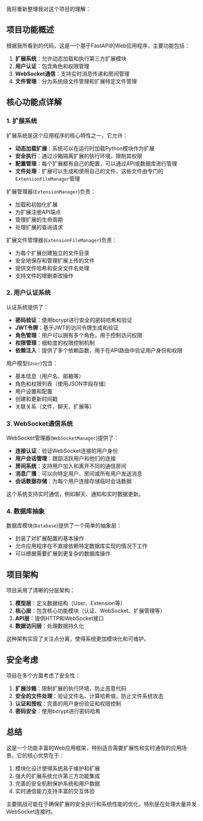 我将重新整理我对这个项目的理解：

## 项目功能概述

根据我所看到的代码，这是一个基于FastAPI的Web应用程序，主要功能包括：

1. **扩展系统**：允许动态加载和执行第三方扩展模块
2. **用户认证**：包含角色和权限管理
3. **WebSocket通信**：支持实时消息传递和房间管理
4. **文件管理**：分为系统级文件管理和扩展特定文件管理

## 核心功能点详解

### 1. 扩展系统

扩展系统是这个应用程序的核心特性之一，它允许：

- **动态加载扩展**：系统可以在运行时加载Python模块作为扩展
- **安全执行**：通过沙箱隔离扩展的执行环境，限制其权限
- **配置管理**：每个扩展都有自己的配置，可以通过API或数据库进行管理
- **文件处理**：扩展可以生成和使用自己的文件，这些文件由专门的`ExtensionFileManager`管理

扩展管理器(`ExtensionManager`)负责：
- 加载和初始化扩展
- 为扩展注册API端点
- 管理扩展的生命周期
- 处理扩展的查询请求

扩展文件管理器(`ExtensionFileManager`)负责：
- 为每个扩展创建独立的文件目录
- 安全地保存和管理扩展上传的文件
- 提供文件哈希和安全文件名处理
- 支持文件的增删查改操作

### 2. 用户认证系统

认证系统提供了：

- **密码验证**：使用bcrypt进行安全的密码哈希和验证
- **JWT令牌**：基于JWT的访问令牌生成和验证
- **角色管理**：用户可以拥有多个角色，用于控制访问权限
- **权限管理**：细粒度的权限控制机制
- **依赖注入**：提供了多个依赖函数，用于在API路由中验证用户身份和权限

用户模型(`User`)包含：
- 基本信息（用户名、邮箱等）
- 角色和权限列表（使用JSON字段存储）
- 用户设置和配置
- 创建和更新时间戳
- 关联关系（文件、聊天、扩展等）

### 3. WebSocket通信系统

WebSocket管理器(`WebSocketManager`)提供了：

- **连接认证**：验证WebSocket连接的用户身份
- **用户会话管理**：跟踪活跃用户和他们的连接
- **房间系统**：支持用户加入和离开不同的通信房间
- **消息广播**：可以向特定用户、房间或所有用户发送消息
- **会话数据存储**：为每个用户连接存储临时会话数据

这个系统支持实时通信，例如聊天、通知和实时数据更新。

### 4. 数据库抽象

数据库模块(`Database`)提供了一个简单的抽象层：

- 封装了对扩展配置的基本操作
- 允许应用程序在不直接依赖特定数据库实现的情况下工作
- 可以根据需要扩展到更复杂的数据库操作

## 项目架构

项目采用了清晰的分层架构：

1. **模型层**：定义数据结构（User、Extension等）
2. **核心层**：包含核心功能模块（认证、WebSocket、扩展管理等）
3. **API层**：提供HTTP和WebSocket接口
4. **数据访问层**：处理数据持久化

这种架构实现了关注点分离，使得系统更加模块化和可维护。

## 安全考虑

项目在多个方面考虑了安全性：

1. **扩展沙箱**：限制扩展的执行环境，防止恶意代码
2. **安全的文件处理**：验证文件名、计算哈希值，防止文件系统攻击
3. **认证和授权**：完善的用户身份验证和权限控制
4. **密码安全**：使用bcrypt进行密码哈希

## 总结

这是一个功能丰富的Web应用框架，特别适合需要扩展性和实时通信的应用场景。它的核心优势在于：

1. 模块化设计使得系统易于维护和扩展
2. 强大的扩展系统允许第三方功能集成
3. 完善的安全机制保护系统和用户数据
4. 实时通信能力支持丰富的交互体验

主要挑战可能在于确保扩展的安全执行和系统性能的优化，特别是在处理大量并发WebSocket连接时。
